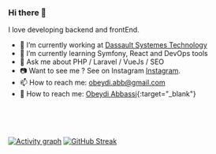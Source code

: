 ### Hi there 👋

<!--
**obnux/obnux** is a ✨ _special_ ✨ repository because its `README.md` (this file) appears on your GitHub profile.

Here are some ideas to get you started:
-->
I love developing backend and frontEnd.

- 🔭 I’m currently working at [Dassault Systemes Technology](https://www.dassault.fr/subsidiaries/dassault-systemes)
- 🌱 I’m currently learning Symfony, React and DevOps tools
- 💬 Ask me about PHP / Laravel / VueJs / SEO
- 📷 Want to see me ? See on Instagram [Instagram](https://www.instagram.com/obnux/).
- 📫 How to reach me: obeydi.abb@gmail.com
- :link: How to reach me: [Obeydi Abbassi](https://obeydi-abbassi.me/){:target="_blank"}

<br/>
<br/>
<br/>

[![Activity graph](https://activity-graph.herokuapp.com/graph?username=obnux&bg_color=fdf6ed&color=0a07c0&line=f5d400&point=4d61b3&area=true&hide_border=true)](https://github.com/ashutosh00710/github-readme-activity-graph)
[![GitHub Streak](https://github-readme-streak-stats.herokuapp.com?user=obnux&theme=vue&date_format=M%20j%5B%2C%20Y%5D)](https://git.io/streak-stats)
